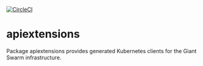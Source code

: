 [![CircleCI](https://circleci.com/gh/giantswarm/apiextensions.svg?&style=shield&circle-token=880450a6e0265218c2b1f8540e280599500bb1a6)](https://circleci.com/gh/giantswarm/apiextensions)

# apiextensions

Package apiextensions provides generated Kubernetes clients for the Giant Swarm
infrastructure.
